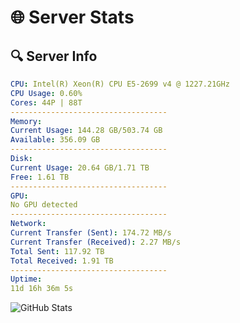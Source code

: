 # 🌐 Server Stats
## 🔍 Server Info
```yaml
CPU: Intel(R) Xeon(R) CPU E5-2699 v4 @ 1227.21GHz
CPU Usage: 0.60%
Cores: 44P | 88T
-----------------------------------
Memory:
Current Usage: 144.28 GB/503.74 GB
Available: 356.09 GB
-----------------------------------
Disk:
Current Usage: 20.64 GB/1.71 TB
Free: 1.61 TB
-----------------------------------
GPU:
No GPU detected
-----------------------------------
Network:
Current Transfer (Sent): 174.72 MB/s
Current Transfer (Received): 2.27 MB/s
Total Sent: 117.92 TB
Total Received: 1.91 TB
-----------------------------------
Uptime:
11d 16h 36m 5s
```
![GitHub Stats](https://img.shields.io/badge/Updated-2025-02-19_15:19:23-blue)